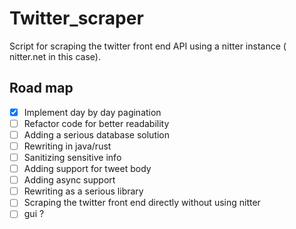 # Twitter_scraper

Script for scraping the twitter front end API using a nitter instance ( nitter.net in this case).

## Road map

- [x] Implement day by day pagination
- [ ] Refactor code for better readability
- [ ] Adding a serious database solution
- [ ] Rewriting in java/rust
- [ ] Sanitizing sensitive info
- [ ] Adding support for tweet body
- [ ] Adding async support
- [ ] Rewriting as a serious library
- [ ] Scraping the twitter front end directly without using nitter
- [ ] gui ?

